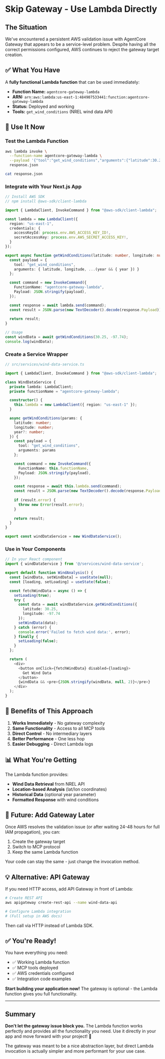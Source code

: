 # Skip Gateway - Use Lambda Directly

## The Situation

We've encountered a persistent AWS validation issue with AgentCore Gateway that appears to be a service-level problem. Despite having all the correct permissions configured, AWS continues to reject the gateway target creation.

## ✅ What You Have

A **fully functional Lambda function** that can be used immediately:

- **Function Name:** `agentcore-gateway-lambda`
- **ARN:** `arn:aws:lambda:us-east-1:484907533441:function:agentcore-gateway-lambda`
- **Status:** Deployed and working
- **Tools:** `get_wind_conditions` (NREL wind data API)

## 🚀 Use It Now

### Test the Lambda Function

```bash
aws lambda invoke \
  --function-name agentcore-gateway-lambda \
  --payload '{"tool":"get_wind_conditions","arguments":{"latitude":30.25,"longitude":-97.74}}' \
  response.json

cat response.json
```

### Integrate with Your Next.js App

```typescript
// Install AWS SDK
// npm install @aws-sdk/client-lambda

import { LambdaClient, InvokeCommand } from "@aws-sdk/client-lambda";

const lambda = new LambdaClient({ 
  region: "us-east-1",
  credentials: {
    accessKeyId: process.env.AWS_ACCESS_KEY_ID!,
    secretAccessKey: process.env.AWS_SECRET_ACCESS_KEY!,
  }
});

export async function getWindConditions(latitude: number, longitude: number, year?: number) {
  const payload = {
    tool: "get_wind_conditions",
    arguments: { latitude, longitude, ...(year && { year }) }
  };

  const command = new InvokeCommand({
    FunctionName: "agentcore-gateway-lambda",
    Payload: JSON.stringify(payload),
  });

  const response = await lambda.send(command);
  const result = JSON.parse(new TextDecoder().decode(response.Payload));
  
  return result;
}

// Usage
const windData = await getWindConditions(30.25, -97.74);
console.log(windData);
```

### Create a Service Wrapper

```typescript
// src/services/wind-data-service.ts

import { LambdaClient, InvokeCommand } from "@aws-sdk/client-lambda";

class WindDataService {
  private lambda: LambdaClient;
  private functionName = "agentcore-gateway-lambda";

  constructor() {
    this.lambda = new LambdaClient({ region: "us-east-1" });
  }

  async getWindConditions(params: {
    latitude: number;
    longitude: number;
    year?: number;
  }) {
    const payload = {
      tool: "get_wind_conditions",
      arguments: params
    };

    const command = new InvokeCommand({
      FunctionName: this.functionName,
      Payload: JSON.stringify(payload),
    });

    const response = await this.lambda.send(command);
    const result = JSON.parse(new TextDecoder().decode(response.Payload));
    
    if (result.error) {
      throw new Error(result.error);
    }
    
    return result;
  }
}

export const windDataService = new WindDataService();
```

### Use in Your Components

```typescript
// In your React component
import { windDataService } from '@/services/wind-data-service';

export default function WindAnalysis() {
  const [windData, setWindData] = useState(null);
  const [loading, setLoading] = useState(false);

  const fetchWindData = async () => {
    setLoading(true);
    try {
      const data = await windDataService.getWindConditions({
        latitude: 30.25,
        longitude: -97.74
      });
      setWindData(data);
    } catch (error) {
      console.error('Failed to fetch wind data:', error);
    } finally {
      setLoading(false);
    }
  };

  return (
    <div>
      <button onClick={fetchWindData} disabled={loading}>
        Get Wind Data
      </button>
      {windData && <pre>{JSON.stringify(windData, null, 2)}</pre>}
    </div>
  );
}
```

## 🎯 Benefits of This Approach

1. **Works Immediately** - No gateway complexity
2. **Same Functionality** - Access to all MCP tools
3. **Direct Control** - No intermediary layers
4. **Better Performance** - One less hop
5. **Easier Debugging** - Direct Lambda logs

## 📊 What You're Getting

The Lambda function provides:

- **Wind Data Retrieval** from NREL API
- **Location-based Analysis** (lat/lon coordinates)
- **Historical Data** (optional year parameter)
- **Formatted Response** with wind conditions

## 🔄 Future: Add Gateway Later

Once AWS resolves the validation issue (or after waiting 24-48 hours for full IAM propagation), you can:

1. Create the gateway target
2. Switch to MCP protocol
3. Keep the same Lambda function

Your code can stay the same - just change the invocation method.

## 💡 Alternative: API Gateway

If you need HTTP access, add API Gateway in front of Lambda:

```bash
# Create REST API
aws apigateway create-rest-api --name wind-data-api

# Configure Lambda integration
# (Full setup in AWS docs)
```

Then call via HTTP instead of Lambda SDK.

## ✅ You're Ready!

You have everything you need:
- ✅ Working Lambda function
- ✅ MCP tools deployed
- ✅ AWS credentials configured
- ✅ Integration code examples

**Start building your application now!** The gateway is optional - the Lambda function gives you full functionality.

---

## Summary

**Don't let the gateway issue block you.** The Lambda function works perfectly and provides all the functionality you need. Use it directly in your app and move forward with your project! 🚀

The gateway was meant to be a nice abstraction layer, but direct Lambda invocation is actually simpler and more performant for your use case.
